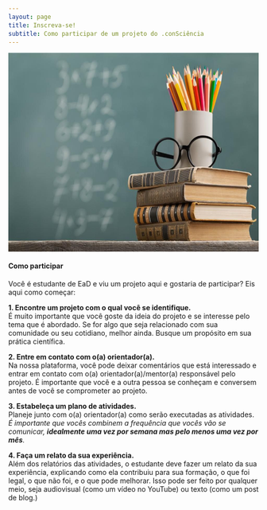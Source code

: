 ```yaml
---
layout: page
title: Inscreva-se!
subtitle: Como participar de um projeto do .conSciência
---
```


<img src="/img/education.jpg" height="400" align="center">

#### Como participar
Você é estudante de EaD e viu um projeto aqui e gostaria de participar? Eis aqui como começar:

**1. Encontre um projeto com o qual você se identifique.**  
É muito importante que você goste da ideia do projeto e se interesse pelo tema que é abordado.
Se for algo que seja relacionado com sua comunidade ou seu cotidiano, melhor ainda. Busque um
propósito em sua prática científica.

**2. Entre em contato com o(a) orientador(a).**  
Na nossa plataforma, você pode deixar comentários que está interessado e entrar em contato com
o(a) orientador(a)/mentor(a) responsável pelo projeto. É importante que você e a outra pessoa
se conheçam e conversem antes de você se comprometer ao projeto.

**3. Estabeleça um plano de atividades.**  
Planeje junto com o(a) orientador(a) como serão executadas as atividades. *É importante que
vocês combinem a frequência que vocês vão se comunicar, **idealmente uma vez por semana mas pelo menos
uma vez por mês**.*

**4. Faça um relato da sua experiência.**  
Além dos relatórios das atividades, o estudante deve fazer um relato da sua experiência, explicando
como ela contribuiu para sua formação, o que foi legal, o que não foi, e o que pode melhorar.
Isso pode ser feito por qualquer meio, seja audiovisual (como um vídeo no YouTube) ou texto (como um
  post de blog.)
